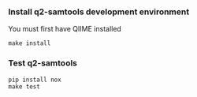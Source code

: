 ### Install q2-samtools development environment

You must first have QIIME installed

```
make install
```

### Test q2-samtools
```
pip install nox
make test
```



